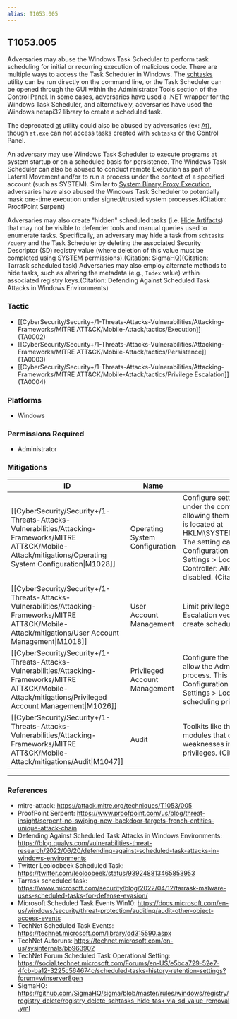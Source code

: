 ```yaml
---
alias: T1053.005
---
```


## T1053.005

Adversaries may abuse the Windows Task Scheduler to perform task scheduling for initial or recurring execution of malicious code. There are multiple ways to access the Task Scheduler in Windows. The [schtasks](https://attack.mitre.org/software/S0111) utility can be run directly on the command line, or the Task Scheduler can be opened through the GUI within the Administrator Tools section of the Control Panel. In some cases, adversaries have used a .NET wrapper for the Windows Task Scheduler, and alternatively, adversaries have used the Windows netapi32 library to create a scheduled task.

The deprecated [at](https://attack.mitre.org/software/S0110) utility could also be abused by adversaries (ex: [At](https://attack.mitre.org/techniques/T1053/002)), though <code>at.exe</code> can not access tasks created with <code>schtasks</code> or the Control Panel.

An adversary may use Windows Task Scheduler to execute programs at system startup or on a scheduled basis for persistence. The Windows Task Scheduler can also be abused to conduct remote Execution as part of Lateral Movement and/or to run a process under the context of a specified account (such as SYSTEM). Similar to [System Binary Proxy Execution](https://attack.mitre.org/techniques/T1218), adversaries have also abused the Windows Task Scheduler to potentially mask one-time execution under signed/trusted system processes.(Citation: ProofPoint Serpent)

Adversaries may also create "hidden" scheduled tasks (i.e. [Hide Artifacts](https://attack.mitre.org/techniques/T1564)) that may not be visible to defender tools and manual queries used to enumerate tasks. Specifically, an adversary may hide a task from `schtasks /query` and the Task Scheduler by deleting the associated Security Descriptor (SD) registry value (where deletion of this value must be completed using SYSTEM permissions).(Citation: SigmaHQ)(Citation: Tarrask scheduled task) Adversaries may also employ alternate methods to hide tasks, such as altering the metadata (e.g., `Index` value) within associated registry keys.(Citation: Defending Against Scheduled Task Attacks in Windows Environments) 


### Tactic
- [[CyberSecurity/Security+/1-Threats-Attacks-Vulnerabilities/Attacking-Frameworks/MITRE ATT&CK/Mobile-Attack/tactics/Execution]] (TA0002)
- [[CyberSecurity/Security+/1-Threats-Attacks-Vulnerabilities/Attacking-Frameworks/MITRE ATT&CK/Mobile-Attack/tactics/Persistence]] (TA0003)
- [[CyberSecurity/Security+/1-Threats-Attacks-Vulnerabilities/Attacking-Frameworks/MITRE ATT&CK/Mobile-Attack/tactics/Privilege Escalation]] (TA0004)

### Platforms
- Windows

### Permissions Required
- Administrator

### Mitigations

| ID | Name | Description |
| --- | --- | --- |
| [[CyberSecurity/Security+/1-Threats-Attacks-Vulnerabilities/Attacking-Frameworks/MITRE ATT&CK/Mobile-Attack/mitigations/Operating System Configuration\|M1028]] | Operating System Configuration | Configure settings for scheduled tasks to force tasks to run under the context of the authenticated account instead of allowing them to run as SYSTEM. The associated Registry key is located at HKLM\SYSTEM\CurrentControlSet\Control\Lsa\SubmitControl. The setting can be configured through GPO: Computer Configuration > [Policies] > Windows Settings > Security Settings > Local Policies > Security Options: Domain Controller: Allow server operators to schedule tasks, set to disabled. (Citation: TechNet Server Operator Scheduled Task) |
| [[CyberSecurity/Security+/1-Threats-Attacks-Vulnerabilities/Attacking-Frameworks/MITRE ATT&CK/Mobile-Attack/mitigations/User Account Management\|M1018]] | User Account Management | Limit privileges of user accounts and remediate Privilege Escalation vectors so only authorized administrators can create scheduled tasks on remote systems.  |
| [[CyberSecurity/Security+/1-Threats-Attacks-Vulnerabilities/Attacking-Frameworks/MITRE ATT&CK/Mobile-Attack/mitigations/Privileged Account Management\|M1026]] | Privileged Account Management | Configure the Increase Scheduling Priority option to only allow the Administrators group the rights to schedule a priority process. This can be configured through GPO: Computer Configuration > [Policies] > Windows Settings > Security Settings > Local Policies > User Rights Assignment: Increase scheduling priority. (Citation: TechNet Scheduling Priority) |
| [[CyberSecurity/Security+/1-Threats-Attacks-Vulnerabilities/Attacking-Frameworks/MITRE ATT&CK/Mobile-Attack/mitigations/Audit\|M1047]] | Audit | Toolkits like the PowerSploit framework contain PowerUp modules that can be used to explore systems for permission weaknesses in scheduled tasks that could be used to escalate privileges. (Citation: Powersploit) |


---
### References

- mitre-attack: https://attack.mitre.org/techniques/T1053/005
- ProofPoint Serpent: https://www.proofpoint.com/us/blog/threat-insight/serpent-no-swiping-new-backdoor-targets-french-entities-unique-attack-chain
- Defending Against Scheduled Task Attacks in Windows Environments: https://blog.qualys.com/vulnerabilities-threat-research/2022/06/20/defending-against-scheduled-task-attacks-in-windows-environments
- Twitter Leoloobeek Scheduled Task: https://twitter.com/leoloobeek/status/939248813465853953
- Tarrask scheduled task: https://www.microsoft.com/security/blog/2022/04/12/tarrask-malware-uses-scheduled-tasks-for-defense-evasion/
- Microsoft Scheduled Task Events Win10: https://docs.microsoft.com/en-us/windows/security/threat-protection/auditing/audit-other-object-access-events
- TechNet Scheduled Task Events: https://technet.microsoft.com/library/dd315590.aspx
- TechNet Autoruns: https://technet.microsoft.com/en-us/sysinternals/bb963902
- TechNet Forum Scheduled Task Operational Setting: https://social.technet.microsoft.com/Forums/en-US/e5bca729-52e7-4fcb-ba12-3225c564674c/scheduled-tasks-history-retention-settings?forum=winserver8gen
- SigmaHQ: https://github.com/SigmaHQ/sigma/blob/master/rules/windows/registry/registry_delete/registry_delete_schtasks_hide_task_via_sd_value_removal.yml
